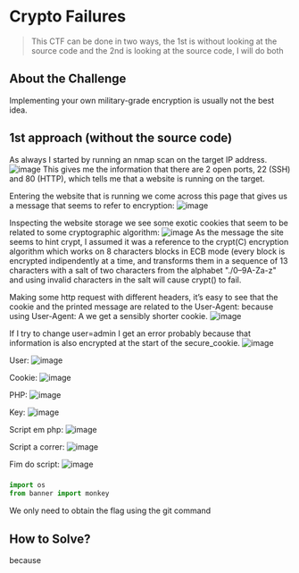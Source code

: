 # Crypto Failures
> This CTF can be done in two ways, the 1st is without looking at the source code and the 2nd is looking at the source code, I will do both

## About the Challenge
Implementing your own military-grade encryption is usually not the best idea.

## 1st approach (without the source code)
As always I started by running an nmap scan on the target IP address.
![image](https://github.com/user-attachments/assets/c31eafd6-6141-48e5-b184-dfe6169d8321)
This gives me the information that there are 2 open ports, 22 (SSH) and 80 (HTTP), which tells me that a website is running on the target.

Entering the website that is running we come across this page that gives us a message that seems to refer to encryption:
![image](https://github.com/user-attachments/assets/d1e87654-d9e2-454e-bed0-5c31283fc903)

Inspecting the website storage we see some exotic cookies that seem to be related to some cryptographic algorithm:
![image](https://github.com/user-attachments/assets/723b3883-d894-434a-ba28-71f0b6e9b04d)
As the message the site seems to hint crypt, I assumed it was a reference to the crypt(C) encryption algorithm which works on 8 characters blocks in ECB mode (every block is encrypted indipendently at a time, and transforms them in a sequence of 13 characters with a salt of two characters from the alphabet "./0–9A-Za-z" and using invalid characters in the salt will cause crypt() to fail.

Making some http request with different headers, it’s easy to see that the cookie and the printed message are related to the User-Agent: because using User-Agent: A we get a sensibly shorter cookie.
![image](https://github.com/user-attachments/assets/5a7b3d8d-3ebf-44c9-920b-c436d24f48d7)

If I try to change user=admin I get an error probably because that information is also encrypted at the start of the secure_cookie.
![image](https://github.com/user-attachments/assets/553bb25d-07ab-462c-8518-9b8b42006bd1)

User:
![image](https://github.com/user-attachments/assets/34e618c3-c36c-4b5f-ad34-26e8e37c0f8c)

Cookie:
![image](https://github.com/user-attachments/assets/a84cd5c9-1510-4fc8-b108-71b265aa2d4a)

PHP:
![image](https://github.com/user-attachments/assets/88255d4f-20a0-4ab7-b1d7-9d4960e5e554)

Key:
![image](https://github.com/user-attachments/assets/60545c80-4d0c-4376-a00b-94b73e1a0872)

Script em php:
![image](https://github.com/user-attachments/assets/e5b2daa3-429a-4f82-872f-9042532ae2b7)


Script a correr:
![image](https://github.com/user-attachments/assets/7407509b-f39d-46fe-acf3-e456d7300c9a)

Fim do script:
![image](https://github.com/user-attachments/assets/0f5470fe-9d4b-4d96-94aa-dad0113e24f2)


### 
```python
import os
from banner import monkey


```

We only need to obtain the flag using the git command

## How to Solve?
because
